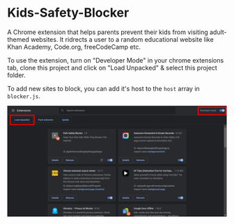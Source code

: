 # Kids-Safety-Blocker

A Chrome extension that helps parents prevent their kids from visiting adult-themed websites. It ridrects a user to a random educational website like Khan Academy, Code.org, freeCodeCamp etc.

To use the extension, turn on "Developer Mode" in your chrome extensions tab, clone this project and click on "Load Unpacked" & select this project folder.

To add new sites to block, you can add it's host to the `host` array in `blocker.js`.

![Kids Safety Blocker](https://github.com/srikanta30/Kids-Safety-Blocker/blob/main/screenshot.png "Kids Safety Blocker")


